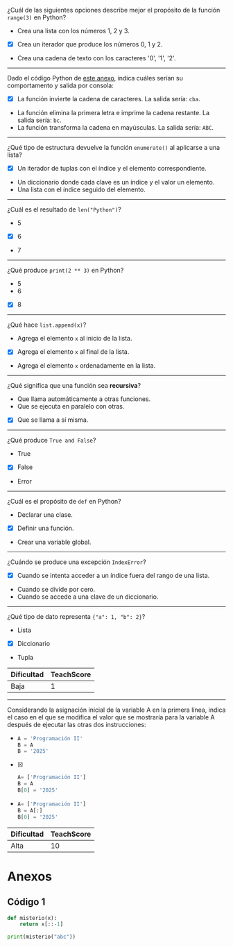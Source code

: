 ¿Cuál de las siguientes opciones describe mejor el propósito de la función `range(3)` en Python?

- Crea una lista con los números 1, 2 y 3.
- [X] Crea un iterador que produce los números 0, 1 y 2.
- Crea una cadena de texto con los caracteres '0', '1', '2'.

---

Dado el código Python de [este anexo](#código-1), indica cuáles serían su comportamento y salida por consola:

- [X] La función invierte la cadena de caracteres.
  La salida sería: `cba`.
- La función elimina la primera letra e imprime la cadena restante.
  La salida sería: `bc`.
- La función transforma la cadena en mayúsculas.
  La salida sería: `ABC`.

---

¿Qué tipo de estructura devuelve la función `enumerate()` al aplicarse a una lista?

- [X] Un iterador de tuplas con el índice y el elemento correspondiente.
- Un diccionario donde cada clave es un índice y el valor un elemento.
- Una lista con el índice seguido del elemento.

---

¿Cuál es el resultado de `len("Python")`?

- 5
- [X] 6
- 7

---

¿Qué produce `print(2 ** 3)` en Python?

- 5
- 6
- [X] 8

---

¿Qué hace `list.append(x)`?

- Agrega el elemento `x` al inicio de la lista.
- [X] Agrega el elemento `x` al final de la lista.
- Agrega el elemento `x` ordenadamente en la lista.

---

¿Qué significa que una función sea **recursiva**?

- Que llama automáticamente a otras funciones.
- Que se ejecuta en paralelo con otras.
- [X] Que se llama a sí misma.

---

¿Qué produce `True and False`?

- True
- [X] False
- Error

---

¿Cuál es el propósito de `def` en Python?

- Declarar una clase.
- [X] Definir una función.
- Crear una variable global.

---

¿Cuándo se produce una excepción `IndexError`?

- [X] Cuando se intenta acceder a un índice fuera del rango de una lista.
- Cuando se divide por cero.
- Cuando se accede a una clave de un diccionario.

---

¿Qué tipo de dato representa `{"a": 1, "b": 2}`?

- Lista
- [X] Diccionario
- Tupla

| Dificultad  | TeachScore |
|-------------|------------|
| Baja        | 1          |

---

Considerando la asignación inicial de la variable A en la primera línea, indica el caso en el que se modifica el valor que se mostraría para la variable A después de ejecutar las otras dos instrucciones:

- 
    ```python
    A = 'Programación II'
    B = A
    B = '2025'
    ```
- [X]
    ```python
    A= ['Programación II']
    B = A
    B[0] = '2025'
    ```
- 
    ```python
    A= ['Programación II']
    B = A[:]
    B[0] = '2025'
    ```

| Dificultad  | TeachScore |
|-------------|------------|
| Alta        | 10         |

# Anexos

## Código 1

```python
def misterio(x):
    return x[::-1]

print(misterio("abc"))
```